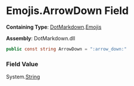 # Emojis\.ArrowDown Field

**Containing Type**: [DotMarkdown](../../README.md)\.[Emojis](../README.md)

**Assembly**: DotMarkdown\.dll

```csharp
public const string ArrowDown = ":arrow_down:"
```

### Field Value

System\.[String](https://docs.microsoft.com/en-us/dotnet/api/system.string)